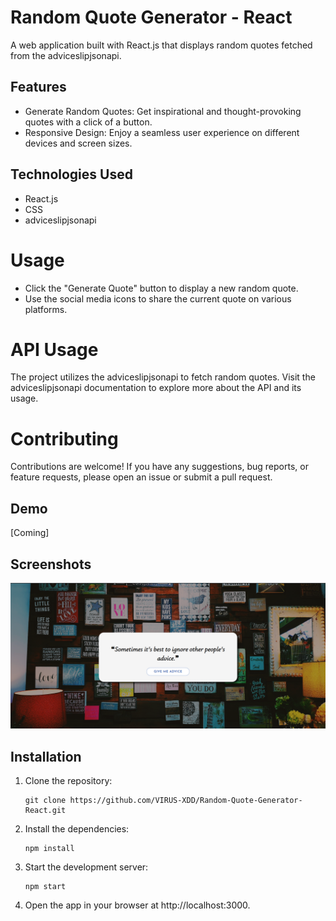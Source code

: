 # Random Quote Generator - React

A web application built with React.js that displays random quotes fetched from the adviceslipjsonapi.

## Features

- Generate Random Quotes: Get inspirational and thought-provoking quotes with a click of a button.
- Responsive Design: Enjoy a seamless user experience on different devices and screen sizes.

## Technologies Used
- React.js
- CSS
- adviceslipjsonapi

# Usage
- Click the "Generate Quote" button to display a new random quote.
- Use the social media icons to share the current quote on various platforms.

# API Usage
The project utilizes the adviceslipjsonapi to fetch random quotes. Visit the adviceslipjsonapi documentation to explore more about the API and its usage.

# Contributing
Contributions are welcome! If you have any suggestions, bug reports, or feature requests, please open an issue or submit a pull request.
## Demo

[Coming]

## Screenshots

![Screenshot](./src/img/screenshot.png)

## Installation

1. Clone the repository:
   ```shell
   git clone https://github.com/VIRUS-XDD/Random-Quote-Generator-React.git

2. Install the dependencies:

   ```shell
   npm install

3. Start the development server:
   ```shell
   npm start

4. Open the app in your browser at http://localhost:3000.   
